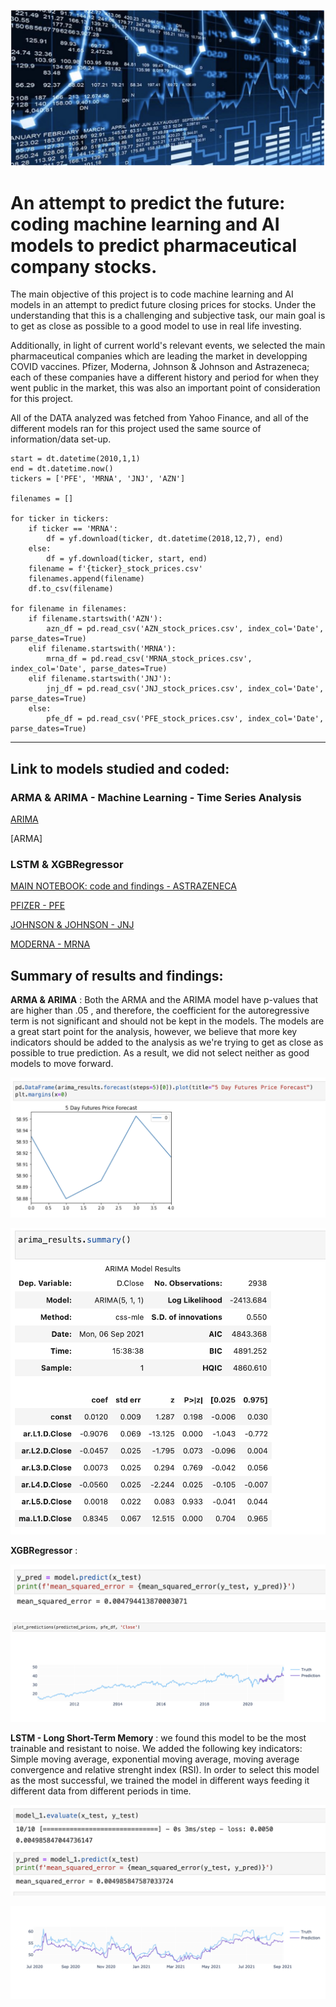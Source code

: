 ![](./PNG_files/image_1.png)

# An attempt to predict the future: coding machine learning and AI models to predict pharmaceutical company stocks.

The main objective of this project is to code machine learning and AI models in an attempt to predict future closing prices for stocks. Under the understanding that this is a challenging and subjective task, our main goal is to get as close as possible to a good model to use in real life investing. 

Additionally, in light of current world's relevant events, we selected the main pharmaceutical companies which are leading the market in developping COVID vaccines. Pfizer, Moderna, Johnson & Johnson and Astrazeneca; each of these companies have a different history and period for when they went public in the market, this was also an important point of consideration for this project.

All of the DATA analyzed was fetched from Yahoo Finance, and all of the different models ran for this project used the same source of information/data set-up.

```python:
start = dt.datetime(2010,1,1)
end = dt.datetime.now()
tickers = ['PFE', 'MRNA', 'JNJ', 'AZN']

filenames = []

for ticker in tickers:
    if ticker == 'MRNA':
        df = yf.download(ticker, dt.datetime(2018,12,7), end)
    else:
        df = yf.download(ticker, start, end)
    filename = f'{ticker}_stock_prices.csv'
    filenames.append(filename)
    df.to_csv(filename)
    
for filename in filenames:
    if filename.startswith('AZN'):
        azn_df = pd.read_csv('AZN_stock_prices.csv', index_col='Date', parse_dates=True)
    elif filename.startswith('MRNA'):
        mrna_df = pd.read_csv('MRNA_stock_prices.csv', index_col='Date', parse_dates=True)
    elif filename.startswith('JNJ'):
        jnj_df = pd.read_csv('JNJ_stock_prices.csv', index_col='Date', parse_dates=True)
    else:
        pfe_df = pd.read_csv('PFE_stock_prices.csv', index_col='Date', parse_dates=True)
```
-----------------

## Link to models studied and coded:

### ARMA & ARIMA - Machine Learning - Time Series Analysis


[ARIMA](https://github.com/yandomingos/project-2/blob/main/ARIMA.ipynb)

[ARMA]

### LSTM & XGBRegressor

[MAIN NOTEBOOK: code and findings - ASTRAZENECA](https://github.com/yandomingos/project_2_predicting_stock_prices/blob/main/MAIN_NOTEBOOK_LSTM_AZT.ipynb)

[PFIZER - PFE](https://github.com/yandomingos/project_2_predicting_stock_prices/blob/main/LSTM_XGBRegressor_PFE.ipynb)

[JOHNSON & JOHNSON - JNJ](https://github.com/yandomingos/project_2_predicting_stock_prices/blob/main/LSTM_JNJ.ipynb)

[MODERNA - MRNA](https://github.com/yandomingos/project_2_predicting_stock_prices/blob/main/LSTM_XGBRegressor_MRNA.ipynb)

## Summary of results and findings:

**ARMA & ARIMA** : Both the ARMA and the ARIMA model have p-values that are higher than .05 , and therefore, the coefficient for the autoregressive term is not significant and should not be kept in the models. The models are a great start point for the analysis, however, we believe that more key indicators should be added to the analysis as we're trying to get as close as possible to true prediction. As a result, we did not select neither as good models to move forward.


![](./PNG_files/image_2.png)

![](./PNG_files/image_3.png)


**XGBRegressor** : 

![](./PNG_files/image_7.png)

![](./PNG_files/image_6.png)

**LSTM - Long Short-Term Memory** : we found this model to be the most trainable and resistant to noise. We added the following key indicators: Simple moving average, exponential moving average, moving average convergence and relative strenght index (RSI).
In order to select this model as the most successful, we trained the model in different ways feeding it different data from different periods in time. 

![](./PNG_files/image_5.png)

![](./PNG_files/image_4.png)







